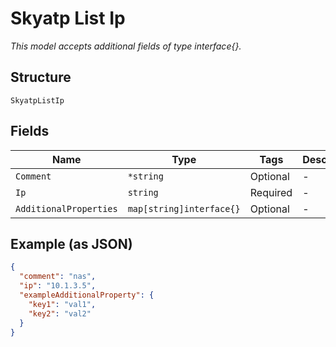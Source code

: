 
# Skyatp List Ip

*This model accepts additional fields of type interface{}.*

## Structure

`SkyatpListIp`

## Fields

| Name | Type | Tags | Description |
|  --- | --- | --- | --- |
| `Comment` | `*string` | Optional | - |
| `Ip` | `string` | Required | - |
| `AdditionalProperties` | `map[string]interface{}` | Optional | - |

## Example (as JSON)

```json
{
  "comment": "nas",
  "ip": "10.1.3.5",
  "exampleAdditionalProperty": {
    "key1": "val1",
    "key2": "val2"
  }
}
```

